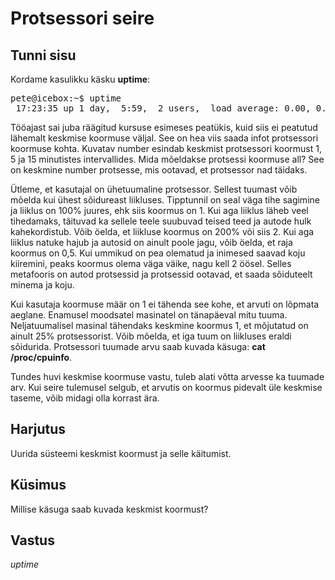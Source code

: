 ﻿# Protsessori seire

## Tunni sisu

Kordame kasulikku käsku <b>uptime</b>:

<pre>
pete@icebox:~$ uptime
 17:23:35 up 1 day,  5:59,  2 users,  load average: 0.00, 0.02, 0.05
</pre>

Tööajast sai juba räägitud kursuse esimeses peatükis, kuid siis ei peatutud lähemalt keskmise koormuse väljal.  See on hea viis saada infot protsessori koormuse kohta. Kuvatav number esindab keskmist protsessori koormust 1, 5 ja 15 minutistes intervallides. Mida mõeldakse protsessi koormuse all? See on keskmine number protsesse, mis ootavad, et protsessor nad täidaks.

Ütleme, et kasutajal on ühetuumaline protsessor. Sellest tuumast võib mõelda kui ühest sõidureast liikluses. Tipptunnil on seal väga tihe sagimine ja liiklus on 100% juures, ehk siis koormus on 1. Kui aga liiklus läheb veel tihedamaks, täituvad ka sellele teele suubuvad teised teed ja autode hulk kahekordistub. Võib öelda, et liikluse koormus on 200% või siis 2. Kui aga liiklus natuke hajub ja autosid on ainult poole jagu, võib öelda, et raja koormus on 0,5. Kui ummikud on pea olematud ja inimesed saavad koju kiiremini, peaks koormus olema väga väike, nagu kell 2 öösel. Selles metafooris on autod protsessid ja protsessid ootavad, et saada sõiduteelt minema ja koju.

Kui kasutaja koormuse määr on 1 ei tähenda see kohe, et arvuti on lõpmata aeglane. Enamusel moodsatel masinatel on tänapäeval mitu tuuma. Neljatuumalisel masinal tähendaks keskmine koormus 1, et mõjutatud on ainult 25% protsessorist. Võib mõelda, et iga tuum on liikluses eraldi sõidurida. Protsessori tuumade arvu saab kuvada käsuga: <b>cat /proc/cpuinfo</b>.

Tundes huvi keskmise koormuse vastu, tuleb alati võtta arvesse ka tuumade arv. Kui seire tulemusel selgub, et arvutis on koormus pidevalt üle keskmise taseme, võib midagi olla korrast ära.

## Harjutus

Uurida süsteemi keskmist koormust ja selle käitumist.

## Küsimus

Millise käsuga saab kuvada keskmist koormust?

## Vastus

*uptime*

